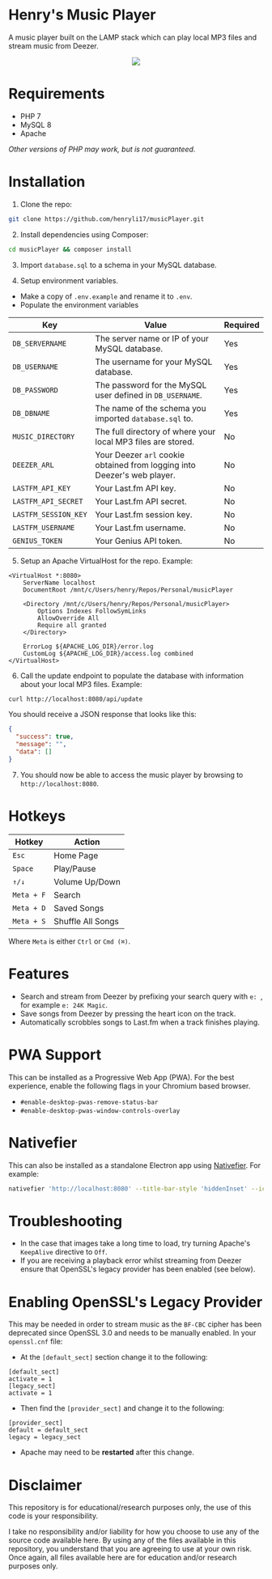 # Henry's Music Player

A music player built on the LAMP stack which can play local MP3 files and stream music from Deezer.

<p align="center">
    <img src="https://github.com/user-attachments/assets/23573ed0-45fc-4809-8821-3a0a1b5de9e3" />
</p>

# Requirements

- PHP 7
- MySQL 8
- Apache

_Other versions of PHP may work, but is not guaranteed._

# Installation

1. Clone the repo:

```bash
git clone https://github.com/henryli17/musicPlayer.git
```

2. Install dependencies using Composer:

```bash
cd musicPlayer && composer install
```

3. Import `database.sql` to a schema in your MySQL database.

4. Setup environment variables.

- Make a copy of `.env.example` and rename it to `.env`.
- Populate the environment variables

| Key                  | Value                                                                    | Required |
| -------------------- | ------------------------------------------------------------------------ | -------- |
| `DB_SERVERNAME`      | The server name or IP of your MySQL database.                            | Yes      |
| `DB_USERNAME`        | The username for your MySQL database.                                    | Yes      |
| `DB_PASSWORD`        | The password for the MySQL user defined in `DB_USERNAME`.                | Yes      |
| `DB_DBNAME`          | The name of the schema you imported `database.sql` to.                   | Yes      |
| `MUSIC_DIRECTORY`    | The full directory of where your local MP3 files are stored.             | No       |
| `DEEZER_ARL`         | Your Deezer `arl` cookie obtained from logging into Deezer's web player. | No       |
| `LASTFM_API_KEY`     | Your Last.fm API key.                                                    | No       |
| `LASTFM_API_SECRET`  | Your Last.fm API secret.                                                 | No       |
| `LASTFM_SESSION_KEY` | Your Last.fm session key.                                                | No       |
| `LASTFM_USERNAME`    | Your Last.fm username.                                                   | No       |
| `GENIUS_TOKEN`       | Your Genius API token.                                                   | No       |

5. Setup an Apache VirtualHost for the repo. Example:

```
<VirtualHost *:8080>
	ServerName localhost
	DocumentRoot /mnt/c/Users/henry/Repos/Personal/musicPlayer

	<Directory /mnt/c/Users/henry/Repos/Personal/musicPlayer>
		Options Indexes FollowSymLinks
		AllowOverride All
		Require all granted
	</Directory>

	ErrorLog ${APACHE_LOG_DIR}/error.log
	CustomLog ${APACHE_LOG_DIR}/access.log combined
</VirtualHost>
```

6. Call the update endpoint to populate the database with information about your local MP3 files. Example:

```bash
curl http://localhost:8080/api/update
```

You should receive a JSON response that looks like this:

```json
{
  "success": true,
  "message": "",
  "data": []
}
```

7. You should now be able to access the music player by browsing to `http://localhost:8080`.

# Hotkeys

| Hotkey     | Action            |
| ---------- | ----------------- |
| `Esc`      | Home Page         |
| `Space`    | Play/Pause        |
| `↑/↓`      | Volume Up/Down    |
| `Meta + F` | Search            |
| `Meta + D` | Saved Songs       |
| `Meta + S` | Shuffle All Songs |

Where `Meta` is either `Ctrl` or `Cmd (⌘)`.

# Features

- Search and stream from Deezer by prefixing your search query with `e: `, for example `e: 24K Magic`.
- Save songs from Deezer by pressing the heart icon on the track.
- Automatically scrobbles songs to Last.fm when a track finishes playing.

# PWA Support

This can be installed as a Progressive Web App (PWA). For the best experience, enable the following flags in your Chromium based browser.

- `#enable-desktop-pwas-remove-status-bar`
- `#enable-desktop-pwas-window-controls-overlay`

# Nativefier

This can also be installed as a standalone Electron app using [Nativefier](https://github.com/nativefier/nativefier). For example:

```sh
nativefier 'http://localhost:8080' --title-bar-style 'hiddenInset' --icon '~/Repos/musicPlayer/public/img/music-mac.png'
```

# Troubleshooting

- In the case that images take a long time to load, try turning Apache's `KeepAlive` directive to `Off`.
- If you are receiving a playback error whilst streaming from Deezer ensure that OpenSSL's legacy provider has been enabled (see below).

# Enabling OpenSSL's Legacy Provider

This may be needed in order to stream music as the `BF-CBC` cipher has been deprecated since OpenSSL 3.0 and needs to be manually enabled. In your `openssl.cnf` file:

- At the `[default_sect]` section change it to the following:

```
[default_sect]
activate = 1
[legacy_sect]
activate = 1
```

- Then find the `[provider_sect]` and change it to the following:

```
[provider_sect]
default = default_sect
legacy = legacy_sect
```

- Apache may need to be **restarted** after this change.

# Disclaimer

This repository is for educational/research purposes only, the use of this code is your responsibility.

I take no responsibility and/or liability for how you choose to use any of the source code available here. By using any of the files available in this repository, you understand that you are agreeing to use at your own risk. Once again, all files available here are for education and/or research purposes only.
